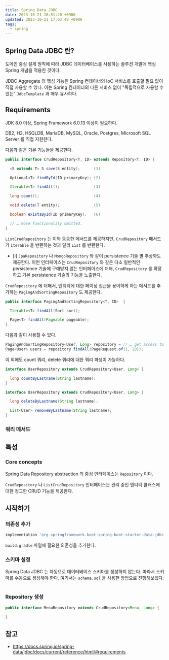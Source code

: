 ```yaml
---
title: Spring Data JDBC
date: 2023-10-21 16:51:20 +0900
updated: 2023-10-21 17:03:48 +0900
tags:
  - spring
---
```


## Spring Data JDBC 란?

도메인 중심 설계 원칙에 따라 JDBC 데이터베이스를 사용하는 솔루션 개발에 핵심 Spring 개념을 적용한 것이다.

JDBC Aggregate 의 핵심 기능은 Spring 컨테이너의 IoC 서비스를 호출할 필요 없이 직접 사용할 수 있다. 이는 Spring 컨테이너의 다른 서비스 없이 "독립적으로 사용할 수 있는" `JdbcTemplate` 과 매우 유사하다.

## Requirements

JDK 8.0 이상, Spring Framework 6.0.13 이상이 필요하다.

DB2, H2, HSQLDB, MariaDB, MySQL, Oracle, Postgres, Microsoft SQL Server 를 직접 지원한다.

다음과 같은 기본 기능들을 제공한다.

```java
public interface CrudRepository<T, ID> extends Repository<T, ID> {

  <S extends T> S save(S entity);      (1)

  Optional<T> findById(ID primaryKey); (2)

  Iterable<T> findAll();               (3)

  long count();                        (4)

  void delete(T entity);               (5)

  boolean existsById(ID primaryKey);   (6)

  // … more functionality omitted.
}
```

`ListCrudRepository` 는 이와 동등한 메서드를 제공하지만, `CrudRepository` 메서드가 `Iterable` 을 반환하는 것과 달리 `List` 를 반환한다.

- [i] `JpaRepository` 나 `MongoRepository` 와 같이 persistence 기술 별 추상화도 제공한다. 이런 인터페이스는 `CrudRepository` 와 같은 다소 일반적인 persistence 기술에 구애받지 않는 인터페이스에 더해, `CrudRepository` 를 확장하고 기본 persistence 기술의 기능을 노출한다.

`CrudRepository` 에 더해서, 엔티티에 대한 페이징 접근을 용이하게 하는 메서드를 추가하는 `PagingAndSortingRepository` 도 제공한다.

```java
public interface PagingAndSortingRepository<T, ID>  {

  Iterable<T> findAll(Sort sort);

  Page<T> findAll(Pageable pageable);
}
```

다음과 같이 사용할 수 있다. 

```java
PagingAndSortingRepository<User, Long> repository = // … get access to a bean
Page<User> users = repository.findAll(PageRequest.of(1, 20));
```

이 외에도 count 쿼리, delete 쿼리에 대한 쿼리 파생이 가능하다.

```java
interface UserRepository extends CrudRepository<User, Long> {

  long countByLastname(String lastname);
}
```

```java
interface UserRepository extends CrudRepository<User, Long> {

  long deleteByLastname(String lastname);

  List<User> removeByLastname(String lastname);
}
```

### 쿼리 메서드



## 특성

### Core concepts

Spring Data Repository abstraction 의 중심 인터페이스는 `Repository` 이다.

`CrudRepository` 나 `ListCrudRepository` 인터페이스는 관리 중인 엔티티 클래스에 대한 정교한 CRUD 기능을 제공한다. 



## 시작하기

### 의존성 추가

```groovy
implementation 'org.springframework.boot:spring-boot-starter-data-jdbc' implementation 'org.springframework.boot:spring-boot-starter-jdbc'
```

`build.gradle` 파일에 필요한 의존성을 추가한다. 

### 스키마 설정

Spring Data JDBC 는 자동으로 데이터베이스 스키마를 생성하지 않는다. 따라서 스키마를 수동으로 생성해야 한다. 여기서는 `schema.sql` 을 사용한 방법으로 진행해보겠다.

```sql

```

### Repository 생성

```java
public interface MenuRepository extends CrudRepository<Menu, Long> {

}
```

## 참고

- https://docs.spring.io/spring-data/jdbc/docs/current/reference/html/#requirements